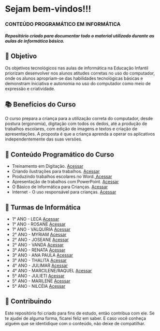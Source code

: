 <h1> Sejam bem-vindos!!!</h1>
<h3>CONTEÚDO PROGRAMÁTICO EM INFORMÁTICA</h3>
<h5> Repositório criado para documentar todo o material utilizado durante as aulas de informática básica. </h5> 



<h2> 🎯 Objetivo </h2>
Os objetivos tecnológicos nas aulas de informática na Educação Infantil priorizam desenvolver nos alunos atitudes corretas no uso do computador, onde os alunos apropriam-se das habilidades tecnológicas básicas e demonstram iniciativa e autonomia no uso do computador como meio de expressão e criatividade.

<h2> 📚 Benefícios do Curso </h2>
O curso prepara a criança para a utilização correta do computador, desde postura (ergonomia), digitação com todos os dedos, até a produção de trabalhos escolares, com edição de imagens e textos e criação de apresentações. A proposta é que a criança aprenda a operar os aplicativos independentemente das suas versões.

<h2 dir="auto"> 🚦 Conteúdo Programático do Curso </h2>
<ul dir="auto">
 <li> Treinamento em Digitação. <a href="https://github.com/Diegojfsr/Treinar_Digitacao_Infantil">Acessar</a> </li>
 <li> Criando ilustrações para trabalhos. <a href="https://"> Acessar </a> </li>
 <li> Produzindo trabalhos escolares no Word.<a href="https://"> Acessar </a> </li>
 <li> Apresentação de trabalhos com PowerPoint. <a href="https://"> Acessar </a> </li>
 <li> O Básico de Informática para Crianças. <a href="https://"> Acessar </a> </li>
 <li> Internet - O uso responsável para crianças. <a href="https://"> Acessar </a> </li>
</ul>


<h2 dir="auto"> 🚦 Turmas de Informática </h2>
<ul dir="auto">
 <li> 1° ANO - LECA <a href="https://www.notion.so/diegojfsr/1-ANO-LECA-6012385c77a74743877134f23166f36f">Acessar</a> </li>
 <li> 1° ANO - ROSANE <a href="https://www.notion.so/diegojfsr/1-ANO-ROSANE-6c47de62255f4ee8a14f13182c8cfed2">Acessar</a> </li>
 <li> 1° ANO - VALQUÍRIA <a href="https://www.notion.so/diegojfsr/1-ANO-VALQU-RIA-db5291bc18f14928a8ed009f7aebfccf">Acessar</a> </li>
 
 <li> 2° ANO - MYRIAM <a href="https://www.notion.so/diegojfsr/2-ANO-MYRIAM-4e3c5ffc31ee400fa4f91386324f4941">Acessar</a> </li>
 <li> 2° ANO - JOSEANE <a href="https://www.notion.so/diegojfsr/2-ANO-JOSEANE-84d7dca17f22439da1fdcf92ecf34159">Acessar</a> </li>
 <li> 2° ANO - VANDA <a href="https://www.notion.so/diegojfsr/2-ANO-VANDA-6034c147901f47f1be291b3c25ed9c5a">Acessar</a> </li>

 <li> 3° ANO - RENATA <a href="https://www.notion.so/diegojfsr/3-ANO-RENATA-94cede7b9b0a4f18ab33c36ade4e0f46">Acessar</a> </li>
 <li> 3° ANO - ANA PAULA <a href="https://www.notion.so/diegojfsr/3-ANO-ANA-PAULA-96c1926e6aa740108685d3a838abbb8f">Acessar</a> </li>
 <li> 3° ANO - THALITA <a href="https://www.notion.so/diegojfsr/3-ANO-THALITA-83b18fcf39be4d63ac1cbe95092be11b">Acessar</a> </li>

 <li> 4° ANO - JULIMAR <a href="https://www.notion.so/diegojfsr/4-ANO-JULIMAR-81b33d1c3ffc4918826c4cd950dc7d53">Acessar</a> </li>
 <li> 4° ANO - MARCILENE/RAQUEL <a href="https://www.notion.so/diegojfsr/4-ANO-MARCILENE-RAQUEL-42e290f7082442b6b777173f61a21ba5">Acessar</a> </li>
 
<li> 5° ANO - JULIETI <a href="https://www.notion.so/diegojfsr/5-ANO-JULIETI-6bc4bb3b104a4b15b9f2d047c9c858ee">Acessar</a> </li>
<li> 5° ANO - MARILENE <a href="https://www.notion.so/diegojfsr/5-ANO-MARILENE-e36b0415a96b4db48bb0e9b327b7f99f">Acessar</a> </li>
<li> 5° ANO - NILCÉIA <a href="https://www.notion.so/diegojfsr/5-ANO-NILC-IA-9e3aeeaaad164dfcbfdcb977f0f9c1ed">Acessar</a> </li>

</ul>



<h2 dir="auto"> 🤝 Contribuindo </h2>
<p dir="auto">
  Este repositório foi criado para fins de estudo, então contribua com ele. Se te ajudei de alguma forma, ficarei feliz em
  saber. E caso você conheça alguém que se identidique com o conteúdo, não deixe de compatilhar.
</p>

